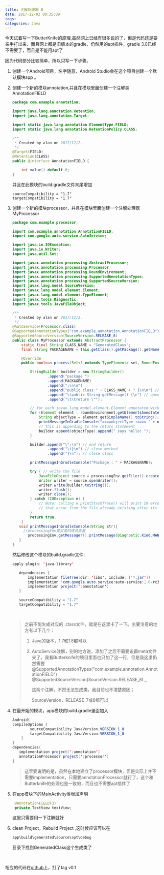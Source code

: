 ```yaml
---
title: 注解处理器 0
date: 2017-12-03 00:35:08
tags:
categories: Java
---
```




今天试着写一下ButterKnife的原理,虽然网上已经有很多说的了，但是代码还是要亲手打出来，而且网上都是旧版本的gradle，仍然用的apt插件，gradle 3.0已经不需要了，而且是不能用apt了

因为代码部分比较简单，所以只写一下步骤。

<!--more-->

1. 创建一个Android项目，名字随意，Android Studio会在这个项目创建一个默认模块app 。

2. 创建一个新的模块annotation,并且在模块里面创建一个注解类AnnotationFIELD

   ```Java
   package com.example.annotation;

   import java.lang.annotation.Retention;
   import java.lang.annotation.Target;

   import static java.lang.annotation.ElementType.FIELD;
   import static java.lang.annotation.RetentionPolicy.CLASS;

   /**
    * Created by alan on 2017/12/2.
    */
   @Target(FIELD)
   @Retention(CLASS)
   public @interface AnnotationFIELD {

       int value() default 0;
   }

   ```

   并且在此模块的build.gradle文件末尾增加

   ```
   sourceCompatibility = "1.7"
   targetCompatibility = "1.7"

   ```

3. 创建一个新的模块processor，并且在模块里面创建一个注解处理器MyProcessor

   ```Java
   package com.example.processor;

   import com.example.annotation.AnnotationFIELD;
   import com.google.auto.service.AutoService;

   import java.io.IOException;
   import java.io.Writer;
   import java.util.Set;

   import javax.annotation.processing.AbstractProcessor;
   import javax.annotation.processing.Processor;
   import javax.annotation.processing.RoundEnvironment;
   import javax.annotation.processing.SupportedAnnotationTypes;
   import javax.annotation.processing.SupportedSourceVersion;
   import javax.lang.model.SourceVersion;
   import javax.lang.model.element.Element;
   import javax.lang.model.element.TypeElement;
   import javax.tools.Diagnostic;
   import javax.tools.JavaFileObject;

   /**
    * Created by alan on 2017/12/2.
    */
   @AutoService(Processor.class)
   @SupportedAnnotationTypes("com.example.annotation.AnnotationFIELD")
   @SupportedSourceVersion(SourceVersion.RELEASE_8)
   public class MyProcessor extends AbstractProcessor {
       static final String CLASS_NAME = "GeneratedClass";
       final String PACKAGENAME = this.getClass().getPackage().getName();

       @Override
       public boolean process(Set<? extends TypeElement> set, RoundEnvironment roundEnvironment) {

           StringBuilder builder = new StringBuilder()
                   .append("package ")
                   .append(PACKAGENAME)
                   .append(";\n\n")
                   .append("public class " + CLASS_NAME + " {\n\n") // open class
                   .append("\tpublic String getMessage() {\n") // open method
                   .append("\t\treturn \"");

           // for each javax.lang.model.element.Element annotated with the AnnotationFIELD
           for (Element element : roundEnvironment.getElementsAnnotatedWith(AnnotationFIELD.class)) {
               String objectType = element.getSimpleName().toString();
               printMessageInGradleConsole("====objectType :==== " + objectType);
               // this is appending to the return statement
               builder.append(objectType).append(" says hello! ");
           }

           builder.append("\";\n") // end return
                   .append("\t}\n") // close method
                   .append("}\n"); // close class

           printMessageInGradleConsole("Package : " + PACKAGENAME);

           try { // write the file
               JavaFileObject source = processingEnv.getFiler().createSourceFile(PACKAGENAME + "." + CLASS_NAME);
               Writer writer = source.openWriter();
               writer.write(builder.toString());
               writer.flush();
               writer.close();
           } catch (IOException e) {
               // Note: calling e.printStackTrace() will print IO errors
               // that occur from the file already existing after its first run, this is normal
           }
           return true;
       }
      void printMessageInGradleConsole(String str){
        //processingEnv是父类的成员变量
          processingEnv.getMessager().printMessage(Diagnostic.Kind.MANDATORY_WARNING,str);
      }
   }
   ```


     然后修改这个模块的build.gradle文件:

   ```Java
   apply plugin: 'java-library'

      dependencies {
          implementation fileTree(dir: 'libs', include: ['*.jar'])
          implementation 'com.google.auto.service:auto-service:1.0-rc3'
          implementation project(':annotation')
      }

      sourceCompatibility = "1.7"
      targetCompatibility = "1.7"
   ```

   ​

   > 之前不能生成对应的 .class文件，就是在这里卡了一下。主要注意的地方有以下几个：
   >
   > 1. Java的版本，1.7和1.8都可以
   >
   > 2. AutoService注解，别的地方说，添加了之后不需要设置meta文件夹了，我看Butterknife的项目里面也只加了这一行，但是我这里仍然需要@SupportedAnnotationTypes("com.example.annotation.AnnotationFIELD")
   >    @SupportedSourceVersion(SourceVersion.RELEASE_8) _
   >
   >    这两个注解，不然无法生成类，我目前也不清楚原因；
   >
   >    SourceVersion，RELEASE_7或8都可以

4. 在最开始的模块，app模块的build.gradle里面加入

   ```Java
   Android{
   compileOptions {
           sourceCompatibility JavaVersion.VERSION_1_8
           targetCompatibility JavaVersion.VERSION_1_8
       }
   }
   dependencies{
      implementation project(':annotation')
      annotationProcessor project(':processor')
   }
   ```

   > 这里要说明的是，虽然在本地建立了processor模块，但是实际上并不需要implementation，只需要annotationProcessor就行了，这个和Butterknife的处理也是一致的，而且也不需要apt插件了

5. 在app模块下的MainActivity类增加声明

   ```Java
    @AnnotationFIELD(3)
    private TextView textView;
   ```

   这里只需要用一下注解就好

6. clean Project，Rebuild Project ,这时候应该可以在

   ```java
   app\build\generated\source\apt\debug 
   ```

   目录下找到GeneratedClass这个生成类了

   ​


相应的代码在[github](https://github.com/nangonghuang/AnnotationProcess)上，打了tag v0.1